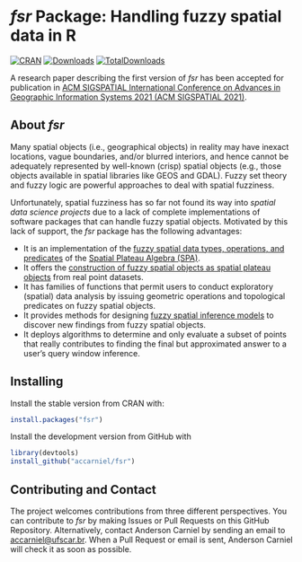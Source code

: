 # _fsr_ Package: Handling fuzzy spatial data in R

[![CRAN](https://www.r-pkg.org/badges/version/fsr)](https://cran.r-project.org/package=fsr)
[![Downloads](https://cranlogs.r-pkg.org/badges/fsr)](https://cran.r-project.org/package=fsr)
[![TotalDownloads](https://cranlogs.r-pkg.org/badges/grand-total/fsr?color=yellowgreen)](https://cran.r-project.org/package=fsr)


A research paper describing the first version of _fsr_ has been accepted for publication in [ACM SIGSPATIAL International Conference on Advances in Geographic Information Systems 2021 (ACM SIGSPATIAL 2021)](https://sigspatial2021.sigspatial.org/accepted-papers/).

## About _fsr_

Many spatial objects (i.e., geographical objects) in reality may have inexact locations, vague boundaries, and/or blurred interiors, and hence cannot be adequately represented by well-known (crisp) spatial objects (e.g., those objects available in spatial libraries like GEOS and GDAL). Fuzzy set theory and fuzzy logic are powerful approaches to deal with spatial fuzziness.

Unfortunately, spatial fuzziness has so far not found its way into *spatial data science projects* due to a lack of complete implementations of software packages that can handle fuzzy spatial objects. Motivated by this lack of support, the _fsr_ package has the following advantages:

- It is an implementation of the [fuzzy spatial data types, operations, and predicates](https://ieeexplore.ieee.org/document/7737976) of the [Spatial Plateau Algebra (SPA)](https://ieeexplore.ieee.org/document/8491565).
- It offers the [construction of fuzzy spatial objects as spatial plateau objects](https://ieeexplore.ieee.org/document/8858878) from real point datasets.
- It has families of functions that permit users to conduct exploratory (spatial) data analysis by issuing geometric operations and topological predicates on fuzzy spatial objects.
- It provides methods for designing [fuzzy spatial inference models](https://ieeexplore.ieee.org/document/8015707) to discover new findings from fuzzy spatial objects.
- It deploys algorithms to determine and only evaluate a subset of points that really contributes to finding the final but approximated answer to a user’s query window inference.

## Installing

Install the stable version from CRAN with:

```r
install.packages("fsr")
```

Install the development version from GitHub with

```r
library(devtools)
install_github("accarniel/fsr")
```

## Contributing and Contact

The project welcomes contributions from three different perspectives. You can contribute to _fsr_ by making Issues or Pull Requests on this GitHub Repository. Alternatively, contact Anderson Carniel by sending an email to accarniel@ufscar.br. When a Pull Request or email is sent, Anderson Carniel will check it as soon as possible.

